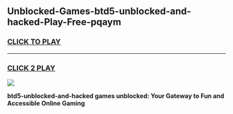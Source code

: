 
## Unblocked-Games-btd5-unblocked-and-hacked-Play-Free-pqaym
<h3>
<a href="https://premium76.site?title=btd5-unblocked-and-hacked&ref=20M">CLICK TO PLAY</a></h3>
<hr>

<h3>
<a href="https://premium76.site?title=btd5-unblocked-and-hacked&ref=20M">CLICK 2 PLAY</a>
  
</h3>

<a href="https://premium76.site?title=btd5-unblocked-and-hacked&ref=19M"><img src="https://clearcache.store/games.png"></a>


**btd5-unblocked-and-hacked games unblocked: Your Gateway to Fun and Accessible Online Gaming**
